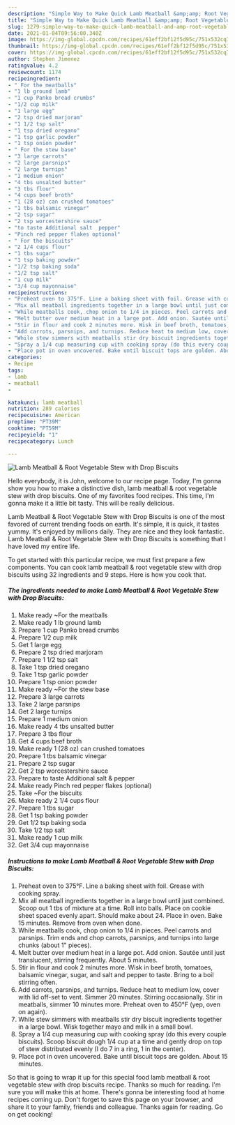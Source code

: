 ```yaml
---
description: "Simple Way to Make Quick Lamb Meatball &amp;amp; Root Vegetable Stew with Drop Biscuits"
title: "Simple Way to Make Quick Lamb Meatball &amp;amp; Root Vegetable Stew with Drop Biscuits"
slug: 1279-simple-way-to-make-quick-lamb-meatball-and-amp-root-vegetable-stew-with-drop-biscuits
date: 2021-01-04T09:56:00.340Z
image: https://img-global.cpcdn.com/recipes/61eff2bf12f5d95c/751x532cq70/lamb-meatball-root-vegetable-stew-with-drop-biscuits-recipe-main-photo.jpg
thumbnail: https://img-global.cpcdn.com/recipes/61eff2bf12f5d95c/751x532cq70/lamb-meatball-root-vegetable-stew-with-drop-biscuits-recipe-main-photo.jpg
cover: https://img-global.cpcdn.com/recipes/61eff2bf12f5d95c/751x532cq70/lamb-meatball-root-vegetable-stew-with-drop-biscuits-recipe-main-photo.jpg
author: Stephen Jimenez
ratingvalue: 4.2
reviewcount: 1174
recipeingredient:
- " For the meatballs"
- "1 lb ground lamb"
- "1 cup Panko bread crumbs"
- "1/2 cup milk"
- "1 large egg"
- "2 tsp dried marjoram"
- "1 1/2 tsp salt"
- "1 tsp dried oregano"
- "1 tsp garlic powder"
- "1 tsp onion powder"
- " For the stew base"
- "3 large carrots"
- "2 large parsnips"
- "2 large turnips"
- "1 medium onion"
- "4 tbs unsalted butter"
- "3 tbs flour"
- "4 cups beef broth"
- "1 (28 oz) can crushed tomatoes"
- "1 tbs balsamic vinegar"
- "2 tsp sugar"
- "2 tsp worcestershire sauce"
- "to taste Additional salt  pepper"
- "Pinch red pepper flakes optional"
- " For the biscuits"
- "2 1/4 cups flour"
- "1 tbs sugar"
- "1 tsp baking powder"
- "1/2 tsp baking soda"
- "1/2 tsp salt"
- "1 cup milk"
- "3/4 cup mayonnaise"
recipeinstructions:
- "Preheat oven to 375°F. Line a baking sheet with foil. Grease with cooking spray."
- "Mix all meatball ingredients together in a large bowl until just combined. Scoop out 1 tbs of mixture at a time. Roll into balls. Place on cookie sheet spaced evenly apart. Should make about 24. Place in oven. Bake 15 minutes. Remove from oven when done."
- "While meatballs cook, chop onion to 1/4 in pieces. Peel carrots and parsnips. Trim ends and chop carrots, parsnips, and turnips into large chunks (about 1&#34; pieces)."
- "Melt butter over medium heat in a large pot. Add onion. Sautée until just translucent, stirring frequently. About 5 minutes."
- "Stir in flour and cook 2 minutes more. Wisk in beef broth, tomatoes, balsamic vinegar, sugar, and salt and pepper to taste. Bring to a boil stirring often."
- "Add carrots, parsnips, and turnips. Reduce heat to medium low, cover with lid off-set to vent. Simmer 20 minutes. Stirring occasionally. Stir in meatballs, simmer 10 minutes more. Preheat oven to 450°F (yep, oven on again)."
- "While stew simmers with meatballs stir dry biscuit ingredients together in a large bowl. Wisk together mayo and milk in a small bowl."
- "Spray a 1/4 cup measuring cup with cooking spray (do this every couple biscuits). Scoop biscuit dough 1/4 cup at a time and gently drop on top of stew distributed evenly (I do 7 in a ring, 1 in the center)."
- "Place pot in oven uncovered. Bake until biscuit tops are golden. About 15 minutes."
categories:
- Recipe
tags:
- lamb
- meatball
- 

katakunci: lamb meatball  
nutrition: 289 calories
recipecuisine: American
preptime: "PT39M"
cooktime: "PT59M"
recipeyield: "1"
recipecategory: Lunch

---
```



![Lamb Meatball &amp; Root Vegetable Stew with Drop Biscuits](https://img-global.cpcdn.com/recipes/61eff2bf12f5d95c/751x532cq70/lamb-meatball-root-vegetable-stew-with-drop-biscuits-recipe-main-photo.jpg)

Hello everybody, it is John, welcome to our recipe page. Today, I'm gonna show you how to make a distinctive dish, lamb meatball &amp; root vegetable stew with drop biscuits. One of my favorites food recipes. This time, I'm gonna make it a little bit tasty. This will be really delicious.



Lamb Meatball &amp; Root Vegetable Stew with Drop Biscuits is one of the most favored of current trending foods on earth. It's simple, it is quick, it tastes yummy. It's enjoyed by millions daily. They are nice and they look fantastic. Lamb Meatball &amp; Root Vegetable Stew with Drop Biscuits is something that I have loved my entire life.


To get started with this particular recipe, we must first prepare a few components. You can cook lamb meatball &amp; root vegetable stew with drop biscuits using 32 ingredients and 9 steps. Here is how you cook that.

<!--inarticleads1-->

##### The ingredients needed to make Lamb Meatball &amp; Root Vegetable Stew with Drop Biscuits:

1. Make ready  ~For the meatballs
1. Make ready 1 lb ground lamb
1. Prepare 1 cup Panko bread crumbs
1. Prepare 1/2 cup milk
1. Get 1 large egg
1. Prepare 2 tsp dried marjoram
1. Prepare 1 1/2 tsp salt
1. Take 1 tsp dried oregano
1. Take 1 tsp garlic powder
1. Prepare 1 tsp onion powder
1. Make ready  ~For the stew base
1. Prepare 3 large carrots
1. Take 2 large parsnips
1. Get 2 large turnips
1. Prepare 1 medium onion
1. Make ready 4 tbs unsalted butter
1. Prepare 3 tbs flour
1. Get 4 cups beef broth
1. Make ready 1 (28 oz) can crushed tomatoes
1. Prepare 1 tbs balsamic vinegar
1. Prepare 2 tsp sugar
1. Get 2 tsp worcestershire sauce
1. Prepare to taste Additional salt &amp; pepper
1. Make ready Pinch red pepper flakes (optional)
1. Take  ~For the biscuits
1. Make ready 2 1/4 cups flour
1. Prepare 1 tbs sugar
1. Get 1 tsp baking powder
1. Get 1/2 tsp baking soda
1. Take 1/2 tsp salt
1. Make ready 1 cup milk
1. Get 3/4 cup mayonnaise




<!--inarticleads2-->

##### Instructions to make Lamb Meatball &amp; Root Vegetable Stew with Drop Biscuits:

1. Preheat oven to 375°F. Line a baking sheet with foil. Grease with cooking spray.
1. Mix all meatball ingredients together in a large bowl until just combined. Scoop out 1 tbs of mixture at a time. Roll into balls. Place on cookie sheet spaced evenly apart. Should make about 24. Place in oven. Bake 15 minutes. Remove from oven when done.
1. While meatballs cook, chop onion to 1/4 in pieces. Peel carrots and parsnips. Trim ends and chop carrots, parsnips, and turnips into large chunks (about 1&#34; pieces).
1. Melt butter over medium heat in a large pot. Add onion. Sautée until just translucent, stirring frequently. About 5 minutes.
1. Stir in flour and cook 2 minutes more. Wisk in beef broth, tomatoes, balsamic vinegar, sugar, and salt and pepper to taste. Bring to a boil stirring often.
1. Add carrots, parsnips, and turnips. Reduce heat to medium low, cover with lid off-set to vent. Simmer 20 minutes. Stirring occasionally. Stir in meatballs, simmer 10 minutes more. Preheat oven to 450°F (yep, oven on again).
1. While stew simmers with meatballs stir dry biscuit ingredients together in a large bowl. Wisk together mayo and milk in a small bowl.
1. Spray a 1/4 cup measuring cup with cooking spray (do this every couple biscuits). Scoop biscuit dough 1/4 cup at a time and gently drop on top of stew distributed evenly (I do 7 in a ring, 1 in the center).
1. Place pot in oven uncovered. Bake until biscuit tops are golden. About 15 minutes.




So that is going to wrap it up for this special food lamb meatball &amp; root vegetable stew with drop biscuits recipe. Thanks so much for reading. I'm sure you will make this at home. There's gonna be interesting food at home recipes coming up. Don't forget to save this page on your browser, and share it to your family, friends and colleague. Thanks again for reading. Go on get cooking!
